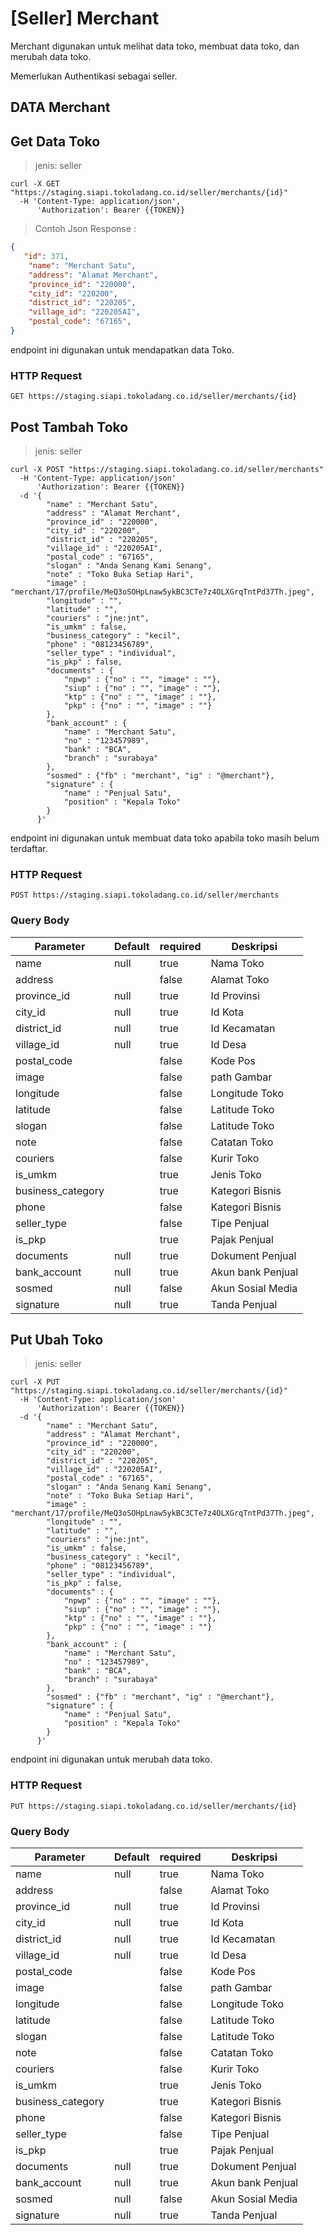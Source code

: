 # [Seller] Merchant

Merchant digunakan untuk melihat data toko, membuat data toko, dan merubah data toko. 

<aside class="notice">
Memerlukan Authentikasi sebagai seller.
</aside>

## DATA Merchant

## Get Data Toko

> jenis: seller

```shell
curl -X GET "https://staging.siapi.tokoladang.co.id/seller/merchants/{id}"
  -H 'Content-Type: application/json',
      'Authorization': Bearer {{TOKEN}}
```

> Contoh Json Response :

```json
{
   "id": 371,
    "name": "Merchant Satu",
    "address": "Alamat Merchant",
    "province_id": "220000",
    "city_id": "220200",
    "district_id": "220205",
    "village_id": "220205AI",
    "postal_code": "67165",
}
```
endpoint ini digunakan untuk mendapatkan data Toko.

### HTTP Request

`GET https://staging.siapi.tokoladang.co.id/seller/merchants/{id}`


## Post Tambah Toko

> jenis: seller

```shell
curl -X POST "https://staging.siapi.tokoladang.co.id/seller/merchants"
  -H 'Content-Type: application/json'
      'Authorization': Bearer {{TOKEN}}
  -d '{
        "name" : "Merchant Satu",
        "address" : "Alamat Merchant",
        "province_id" : "220000",
        "city_id" : "220200",
        "district_id" : "220205",
        "village_id" : "220205AI",
        "postal_code" : "67165",
        "slogan" : "Anda Senang Kami Senang",
        "note" : "Toko Buka Setiap Hari",
        "image" : "merchant/17/profile/MeQ3oSOHpLnaw5ykBC3CTe7z4OLXGrqTntPd37Th.jpeg",
        "longitude" : "",
        "latitude" : "",
        "couriers" : "jne:jnt",
        "is_umkm" : false,
        "business_category" : "kecil",
        "phone" : "08123456789",
        "seller_type" : "individual",
        "is_pkp" : false,
        "documents" : {
            "npwp" : {"no" : "", "image" : ""},
            "siup" : {"no" : "", "image" : ""},
            "ktp" : {"no" : "", "image" : ""},
            "pkp" : {"no" : "", "image" : ""}
        },
        "bank_account" : {
            "name" : "Merchant Satu",
            "no" : "123457989",
            "bank" : "BCA",
            "branch" : "surabaya"
        },
        "sosmed" : {"fb" : "merchant", "ig" : "@merchant"},
        "signature" : {
            "name" : "Penjual Satu",
            "position" : "Kepala Toko"
        }
      }'
```

endpoint ini digunakan untuk membuat data toko apabila toko masih belum terdaftar.

### HTTP Request

`POST https://staging.siapi.tokoladang.co.id/seller/merchants`

### Query Body

Parameter | Default | required | Deskripsi
--------- | ------- | -------- | -----------
name | null | true | Nama Toko
address |  | false | Alamat Toko
province_id | null | true | Id Provinsi
city_id | null | true | Id Kota
district_id | null | true | Id Kecamatan
village_id | null | true | Id Desa
postal_code |  | false | Kode Pos
image |  | false | path Gambar
longitude |  | false | Longitude Toko
latitude |  | false | Latitude Toko
slogan |  | false | Latitude Toko
note |  | false | Catatan Toko
couriers |  | false | Kurir Toko
is_umkm |  | true | Jenis Toko
business_category |  | true | Kategori Bisnis
phone |  | false | Kategori Bisnis
seller_type |  | false | Tipe Penjual
is_pkp |  | true | Pajak Penjual
documents | null | true | Dokument Penjual
bank_account | null | true | Akun bank Penjual
sosmed | null | false | Akun Sosial Media
signature | null | true | Tanda Penjual

## Put Ubah Toko

> jenis: seller

```shell
curl -X PUT "https://staging.siapi.tokoladang.co.id/seller/merchants/{id}"
  -H 'Content-Type: application/json'
      'Authorization': Bearer {{TOKEN}}
  -d '{
        "name" : "Merchant Satu",
        "address" : "Alamat Merchant",
        "province_id" : "220000",
        "city_id" : "220200",
        "district_id" : "220205",
        "village_id" : "220205AI",
        "postal_code" : "67165",
        "slogan" : "Anda Senang Kami Senang",
        "note" : "Toko Buka Setiap Hari",
        "image" : "merchant/17/profile/MeQ3oSOHpLnaw5ykBC3CTe7z4OLXGrqTntPd37Th.jpeg",
        "longitude" : "",
        "latitude" : "",
        "couriers" : "jne:jnt",
        "is_umkm" : false,
        "business_category" : "kecil",
        "phone" : "08123456789",
        "seller_type" : "individual",
        "is_pkp" : false,
        "documents" : {
            "npwp" : {"no" : "", "image" : ""},
            "siup" : {"no" : "", "image" : ""},
            "ktp" : {"no" : "", "image" : ""},
            "pkp" : {"no" : "", "image" : ""}
        },
        "bank_account" : {
            "name" : "Merchant Satu",
            "no" : "123457989",
            "bank" : "BCA",
            "branch" : "surabaya"
        },
        "sosmed" : {"fb" : "merchant", "ig" : "@merchant"},
        "signature" : {
            "name" : "Penjual Satu",
            "position" : "Kepala Toko"
        }
      }'
```

endpoint ini digunakan untuk merubah data toko.

### HTTP Request

`PUT https://staging.siapi.tokoladang.co.id/seller/merchants/{id}`

### Query Body

Parameter | Default | required | Deskripsi
--------- | ------- | -------- | -----------
name | null | true | Nama Toko
address |  | false | Alamat Toko
province_id | null | true | Id Provinsi
city_id | null | true | Id Kota
district_id | null | true | Id Kecamatan
village_id | null | true | Id Desa
postal_code |  | false | Kode Pos
image |  | false | path Gambar
longitude |  | false | Longitude Toko
latitude |  | false | Latitude Toko
slogan |  | false | Latitude Toko
note |  | false | Catatan Toko
couriers |  | false | Kurir Toko
is_umkm |  | true | Jenis Toko
business_category |  | true | Kategori Bisnis
phone |  | false | Kategori Bisnis
seller_type |  | false | Tipe Penjual
is_pkp |  | true | Pajak Penjual
documents | null | true | Dokument Penjual
bank_account | null | true | Akun bank Penjual
sosmed | null | false | Akun Sosial Media
signature | null | true | Tanda Penjual
